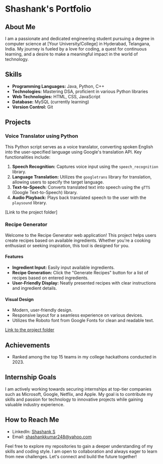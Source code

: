 # Shashank's Portfolio

## About Me

I am a passionate and dedicated engineering student pursuing a degree in computer science at [Your University/College] in Hyderabad, Telangana, India. My journey is fueled by a love for coding, a quest for continuous learning, and a desire to make a meaningful impact in the world of technology.

## Skills

- **Programming Languages:** Java, Python, C++
- **Technologies:** Mastering DSA, proficient in various Python libraries
- **Web Technologies:** HTML, CSS, JavaScript
- **Database:** MySQL (currently learning)
- **Version Control:** Git

## Projects

### Voice Translator using Python

This Python script serves as a voice translator, converting spoken English into the user-specified language using Google's translation API. Key functionalities include:

1. **Speech Recognition:** Captures voice input using the `speech_recognition` library.
2. **Language Translation:** Utilizes the `googletrans` library for translation, allowing users to specify the target language.
3. **Text-to-Speech:** Converts translated text into speech using the `gTTS` (Google Text-to-Speech) library.
4. **Audio Playback:** Plays back translated speech to the user with the `playsound` library.

[Link to the project folder]

### Recipe Generator

Welcome to the Recipe Generator web application! This project helps users create recipes based on available ingredients. Whether you're a cooking enthusiast or seeking inspiration, this tool is designed for you.

#### Features

- **Ingredient Input:** Easily input available ingredients.
- **Recipe Generation:** Click the "Generate Recipes" button for a list of recipes based on entered ingredients.
- **User-Friendly Display:** Neatly presented recipes with clear instructions and ingredient details.

#### Visual Design

- Modern, user-friendly design.
- Responsive layout for a seamless experience on various devices.
- Utilizes the Roboto font from Google Fonts for clean and readable text.

[Link to the project folder](./Recipe-generator)

## Achievements

- Ranked among the top 15 teams in my college hackathons conducted in 2023.

## Internship Goals

I am actively working towards securing internships at top-tier companies such as Microsoft, Google, Netflix, and Apple. My goal is to contribute my skills and passion for technology to innovative projects while gaining valuable industry experience.

## How to Reach Me

- LinkedIn: [Shashank S](https://www.linkedin.com/in/shashank-248s/)
- Email: shashankkumar248@yahoo.com

Feel free to explore my repositories to gain a deeper understanding of my skills and coding style. I am open to collaboration and always eager to learn from new challenges. Let's connect and build the future together!
